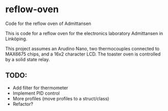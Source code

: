 # reflow-oven
Code for the reflow oven of Admittansen

This is code for a reflow oven for the electronics laboratory Admittansen in Linköping.

This project assumes an Arudino Nano, two thermocouples connected to MAX6675 chips, and a 16x2 character LCD. The toaster oven is controlled by a solid state relay.

## TODO:
 * Add filter for thermometer
 * Implement PID control
 * More profiles (move profiles to a struct/class)
 * Refactor?
